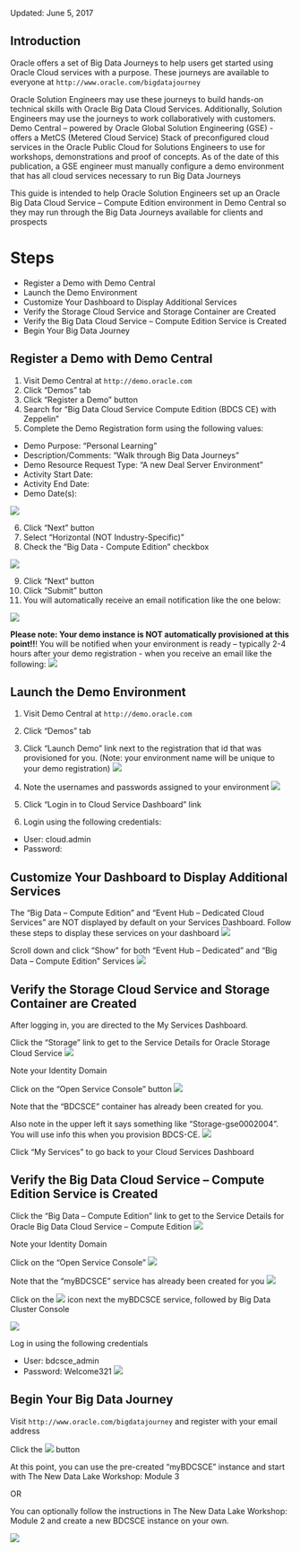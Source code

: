 
Updated: June 5, 2017

## Introduction

Oracle offers a set of Big Data Journeys to help users get started using Oracle Cloud services with a purpose.  These journeys are available to everyone at `http://www.oracle.com/bigdatajourney`

Oracle Solution Engineers may use these journeys to build hands-on technical skills with Oracle Big Data Cloud Services.  Additionally, Solution Engineers may use the journeys to work collaboratively with customers.
Demo Central – powered by Oracle Global Solution Engineering (GSE) - offers a MetCS (Metered Cloud Service) Stack of preconfigured cloud services in the Oracle Public Cloud for Solutions Engineers to use for workshops, demonstrations and proof of concepts.
As of the date of this publication, a GSE engineer must manually configure a demo environment that has all cloud services necessary to run Big Data Journeys

This guide is intended to help Oracle Solution Engineers set up an Oracle Big Data Cloud Service – Compute Edition environment in Demo Central so they may run through the Big Data Journeys available for clients and prospects

# Steps
- Register a Demo with Demo Central
- Launch the Demo Environment
- Customize Your Dashboard to Display Additional Services
- Verify the Storage Cloud Service and Storage Container are Created
- Verify the Big Data Cloud Service – Compute Edition Service is Created
- Begin Your Big Data Journey

## Register a Demo with Demo Central
1)	Visit Demo Central at `http://demo.oracle.com`
2)	Click “Demos” tab
3)	Click “Register a Demo” button
4)	Search for “Big Data Cloud Service Compute Edition (BDCS CE) with Zeppelin”
5)	Complete the Demo Registration form using the following values:
-	Demo Purpose: “Personal Learning”
-	Description/Comments: “Walk through Big Data Journeys”
-	Demo Resource Request Type: “A new Deal Server Environment”	
-	Activity Start Date:  <your start date>
-	Activity End Date:  <your end date>
-	Demo Date(s):  <your demo date>

![](images/100GSE/picture-01.png)  

6)	Click “Next” button
7)	Select “Horizontal (NOT Industry-Specific)”
8)	Check the “Big Data - Compute Edition” checkbox

![](images/100GSE/picture-02.png)  

9)	Click “Next” button
10)	Click “Submit” button
11)	You will automatically receive an email notification like the one below:

![](images/100GSE/picture-03.png)  

**Please note:  Your demo instance is NOT automatically provisioned at this point!!**!  You will be notified when your environment is ready – typically 2-4 hours after your demo registration - when you receive an email like the following:
![](images/100GSE/picture-04.png)  

## Launch the Demo Environment
1)	Visit Demo Central at `http://demo.oracle.com`
2)	Click “Demos” tab
3)	Click “Launch Demo” link next to the registration that id that was provisioned for you.  (Note: your environment name will be unique to your demo registration)
![](images/100GSE/picture-05.png)  

4)	Note the usernames and passwords assigned to your environment
![](images/100GSE/picture-06.png)  

5)	Click “Login in to Cloud Service Dashboard” link
6)	Login using the following credentials:
-	User: cloud.admin
-	Password: <your cloud.admin user password>


## Customize Your Dashboard to Display Additional Services
The “Big Data – Compute Edition” and “Event Hub – Dedicated Cloud Services” are NOT displayed by default on your Services Dashboard.  Follow these steps to display these services on your dashboard
![](images/100GSE/picture-07.png)  

Scroll down and click “Show” for both “Event Hub – Dedicated” and “Big Data – Compute Edition” Services
![](images/100GSE/picture-08.png) 

## Verify the Storage Cloud Service and Storage Container are Created
After logging in, you are directed to the My Services Dashboard.  

Click the “Storage” link to get to the Service Details for Oracle Storage Cloud Service
![](images/100GSE/picture-09.png) 

Note your Identity Domain

Click on the “Open Service Console” button
![](images/100GSE/picture-10.png) 

Note that the “BDCSCE” container has already been created for you. 

Also note in the upper left it says something like “Storage-gse0002004”.  You will use info this when you provision BDCS-CE.
![](images/100GSE/picture-11.png)

Click “My Services” to go back to your Cloud Services Dashboard

## Verify the Big Data Cloud Service – Compute Edition Service is Created
Click the “Big Data – Compute Edition” link to get to the Service Details for Oracle Big Data Cloud Service – Compute Edition
![](images/100GSE/picture-12.png)

Note your Identity Domain

Click on the “Open Service Console”
![](images/100GSE/picture-13.png)

Note that the “myBDCSCE” service has already been created for you
![](images/100GSE/picture-14.png)

Click on the ![](images/100GSE/picture-15.png)  icon next the myBDCSCE service, followed by Big Data Cluster Console

![](images/100GSE/picture-16.png)

Log in using the following credentials
- User: bdcsce_admin
- Password: Welcome321
![](images/100GSE/picture-17.png)

## Begin Your Big Data Journey
Visit `http://www.oracle.com/bigdatajourney` and register with your email address

Click the ![](images/100GSE/picture-18.png)  button

At this point, you can use the pre-created “myBDCSCE” instance and start with The New Data Lake Workshop: Module 3

OR

You can optionally follow the instructions in The New Data Lake Workshop:  Module 2 and create a new BDCSCE instance on your own. 

![](images/100GSE/picture-19.png)